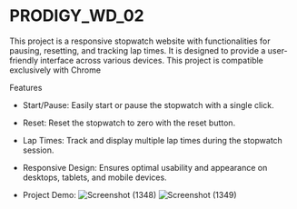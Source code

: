 # PRODIGY_WD_02
This project is a responsive stopwatch website with functionalities for pausing, resetting, and tracking lap times. It is designed to provide a user-friendly interface across various devices.
This project is compatible exclusively with Chrome

Features
 - Start/Pause: Easily start or pause the stopwatch with a single click.
 - Reset: Reset the stopwatch to zero with the reset button.
 - Lap Times: Track and display multiple lap times during the stopwatch session.
 - Responsive Design: Ensures optimal usability and appearance on desktops, tablets, and mobile devices.

 - Project Demo:
   ![Screenshot (1348)](https://github.com/rashmichoudhary13/PRODIGY_WD_02/assets/143423224/08f881db-2a46-43a1-94a3-1d3ab918d08e)
   ![Screenshot (1349)](https://github.com/rashmichoudhary13/PRODIGY_WD_02/assets/143423224/09f7710e-46e0-4b91-9674-534517a4a619)


